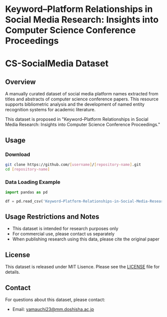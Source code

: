 # Keyword–Platform Relationships in Social Media Research: Insights into Computer Science Conference Proceedings
# CS-SocialMedia Dataset

## Overview
A manually curated dataset of social media platform names extracted from titles and abstracts of computer science conference papers. This resource supports bibliometric analysis and the development of named entity recognition systems for academic literature.

This dataset is proposed in "Keyword–Platform Relationships in Social Media Research: Insights into Computer Science Conference Proceedings."

## Usage

### Download
```bash
git clone https://github.com/[username]/[repository-name].git
cd [repository-name]
```

### Data Loading Example
```python
import pandas as pd

df = pd.read_csv('Keyword–Platform-Relationships-in-Social-Media-Research/dataset.csv')
```

## Usage Restrictions and Notes
- This dataset is intended for research purposes only
- For commercial use, please contact us separately
- When publishing research using this data, please cite the original paper


## License
This dataset is released under MIT Lisence. Please see the [LICENSE](LICENSE) file for details.

## Contact
For questions about this dataset, please contact:
- Email: yamauchi23@mm.doshisha.ac.jp
